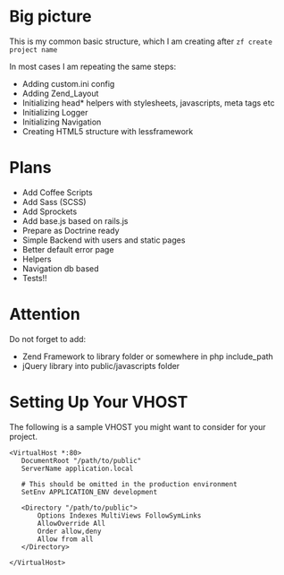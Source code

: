 Big picture
===========

This is my common basic structure, which I am creating after `zf create project name`

In most cases I am repeating the same steps:

- Adding custom.ini config
- Adding Zend_Layout
- Initializing head* helpers with stylesheets, javascripts, meta tags etc
- Initializing Logger
- Initializing Navigation
- Creating HTML5 structure with lessframework

Plans
=====

- Add Coffee Scripts
- Add Sass (SCSS)
- Add Sprockets
- Add base.js based on rails.js
- Prepare as Doctrine ready
- Simple Backend with users and static pages
- Better default error page
- Helpers
- Navigation db based
- Tests!!

Attention
=========

Do not forget to add:

- Zend Framework to library folder or somewhere in php include_path
- jQuery library into public/javascripts folder

Setting Up Your VHOST
=====================

The following is a sample VHOST you might want to consider for your project.


    <VirtualHost *:80>
       DocumentRoot "/path/to/public"
       ServerName application.local
    
       # This should be omitted in the production environment
       SetEnv APPLICATION_ENV development
    
       <Directory "/path/to/public">
           Options Indexes MultiViews FollowSymLinks
           AllowOverride All
           Order allow,deny
           Allow from all
       </Directory>
    
    </VirtualHost>
